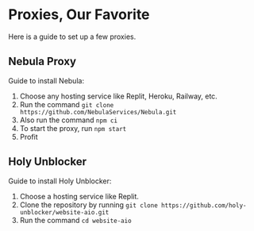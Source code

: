 # Proxies, Our Favorite

Here is a guide to set up a few proxies.

## Nebula Proxy

Guide to install Nebula:

1. Choose any hosting service like Replit, Heroku, Railway, etc.
2. Run the command `` git clone https://github.com/NebulaServices/Nebula.git ``
3. Also run the command `` npm ci ``
4. To start the proxy, run `` npm start ``
5. Profit

## Holy Unblocker

Guide to install Holy Unblocker:

1. Choose a hosting service like Replit. 
2. Clone the repository by running `` git clone https://github.com/holy-unblocker/website-aio.git ``
3. Run the command `` cd website-aio ``
